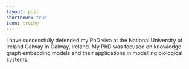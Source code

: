 ```yaml
---
layout: post
shortnews: true
icon: trophy
---
```


I have successfully defended my PhD viva at the National University of Ireland Galway in Galway, Ireland. 
My PhD was focused on knowledge graph embedding models and their applications in modelling biological systems.  
